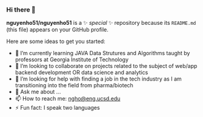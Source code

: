 ### Hi there 👋

**nguyenho51/nguyenho51** is a ✨ _special_ ✨ repository because its `README.md` (this file) appears on your GitHub profile.

Here are some ideas to get you started:

- 🌱 I’m currently learning JAVA Data Strutures and Algorithms taught by professors at Georgia Institute of Technology
- 👯 I’m looking to collaborate on projects related to the subject of web/app backend development OR data science and analytics
- 🤔 I’m looking for help with finding a job in the tech industry as I am transitioning into the field from pharma/biotech
- 💬 Ask me about ...
- 📫 How to reach me: ngho@eng.ucsd.edu
- ⚡ Fun fact: I speak two languages
